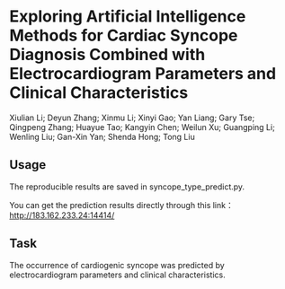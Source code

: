 # Exploring Artificial Intelligence Methods for Cardiac Syncope Diagnosis Combined with Electrocardiogram Parameters and Clinical Characteristics

Xiulian Li; Deyun Zhang; Xinmu Li; Xinyi Gao; Yan Liang; Gary Tse; Qingpeng Zhang; Huayue Tao; Kangyin Chen; Weilun Xu; Guangping Li; Wenling Liu; Gan-Xin Yan; Shenda Hong; Tong Liu


## Usage

The reproducible results are saved in syncope_type_predict.py.

You can get the prediction results directly through this link：http://183.162.233.24:14414/


## Task

The occurrence of cardiogenic syncope was predicted by electrocardiogram parameters and clinical characteristics.
